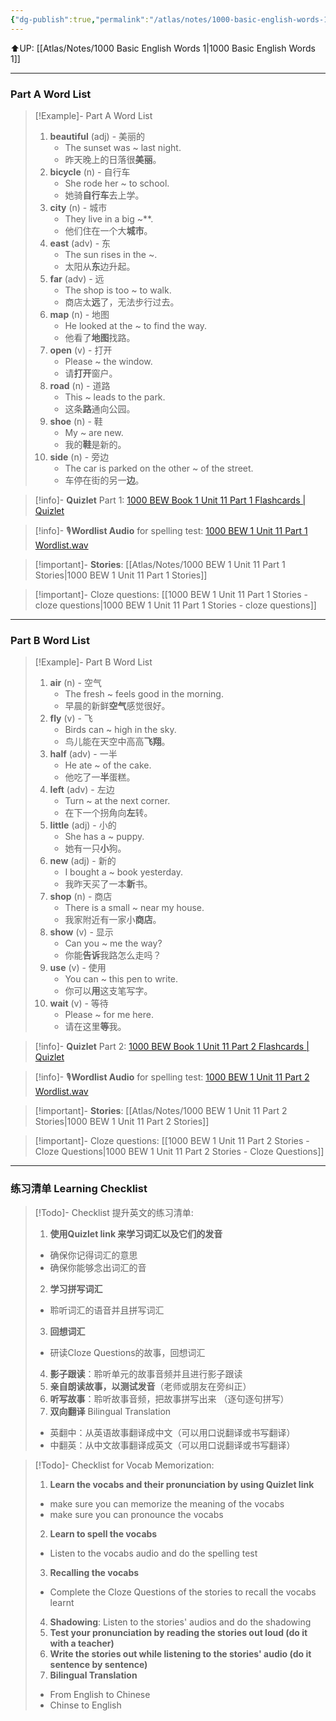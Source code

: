 ```yaml
---
{"dg-publish":true,"permalink":"/atlas/notes/1000-basic-english-words-1-unit-11/"}
---
```


⬆️UP: [[Atlas/Notes/1000 Basic English Words 1\|1000 Basic English Words 1]]

---
### Part A Word List


> [!Example]- Part A Word List
> 1. **beautiful** (adj) - 美丽的  
>     - The sunset was ~ last night.  
>     - 昨天晚上的日落很**美丽**。
> 2. **bicycle** (n) - 自行车  
>     - She rode her ~ to school.  
>     - 她骑**自行车**去上学。
> 3. **city** (n) - 城市  
>     - They live in a big ~**.  
>     - 他们住在一个大**城市**。
> 4. **east** (adv) - 东  
>     - The sun rises in the ~.  
>     - 太阳从**东**边升起。
> 5. **far** (adv) - 远  
>     - The shop is too ~ to walk.  
>     - 商店太**远**了，无法步行过去。
> 6. **map** (n) - 地图  
>     - He looked at the ~ to find the way.  
>     - 他看了**地图**找路。
> 7. **open** (v) - 打开  
>     - Please ~ the window.  
>     - 请**打开**窗户。
> 8. **road** (n) - 道路  
>     - This ~ leads to the park.  
>     - 这条**路**通向公园。
> 9. **shoe** (n) - 鞋  
>     - My ~ are new.  
>     - 我的**鞋**是新的。
> 10. **side** (n) - 旁边  
>     - The car is parked on the other ~ of the street.  
>     - 车停在街的另一**边**。

> [!info]- **Quizlet** Part 1: [1000 BEW Book 1 Unit 11 Part 1 Flashcards | Quizlet](https://quizlet.com/my/938422217/1000-bew-book-1-unit-11-part-1-flash-cards/?i=1vbzw5&x=1jqt)

> [!info]- 🎙️**Wordlist Audio** for spelling test: [1000 BEW 1 Unit 11 Part 1 Wordlist.wav](https://drive.google.com/file/d/1Q76hnn__qdv0xDowTVoy0OlSNiCDJ7Sb/view?usp=drive_link)

> [!important]- **Stories**: [[Atlas/Notes/1000 BEW 1 Unit 11 Part 1 Stories\|1000 BEW 1 Unit 11 Part 1 Stories]]

> [!important]- Cloze questions: [[1000 BEW 1 Unit 11 Part 1 Stories - cloze questions\|1000 BEW 1 Unit 11 Part 1 Stories - cloze questions]]

---
### Part B Word List

> [!Example]- Part B Word List
> 1. **air** (n) - 空气  
>     - The fresh ~ feels good in the morning.  
>     - 早晨的新鲜**空气**感觉很好。
> 2. **fly** (v) - 飞  
>     - Birds can ~ high in the sky.  
>     - 鸟儿能在天空中高高**飞翔**。
> 3. **half** (adv) - 一半  
>     - He ate ~ of the cake.  
>     - 他吃了一**半**蛋糕。
> 4. **left** (adv) - 左边  
>     - Turn ~ at the next corner.  
>     - 在下一个拐角向**左**转。
> 5. **little** (adj) - 小的  
>     - She has a ~ puppy.  
>     - 她有一只**小**狗。
> 6. **new** (adj) - 新的  
>     - I bought a ~ book yesterday.  
>     - 我昨天买了一本**新**书。
> 7. **shop** (n) - 商店  
>     - There is a small ~ near my house.  
>     - 我家附近有一家小**商店**。
> 8. **show** (v) - 显示  
>     - Can you ~ me the way?  
>     - 你能**告诉**我路怎么走吗？
> 9. **use** (v) - 使用  
>     - You can ~ this pen to write.  
>     - 你可以**用**这支笔写字。
> 10. **wait** (v) - 等待  
>     - Please ~ for me here.  
>     - 请在这里**等**我。

> [!info]- **Quizlet** Part 2: [1000 BEW Book 1 Unit 11 Part 2 Flashcards | Quizlet](https://quizlet.com/my/938422618/1000-bew-book-1-unit-11-part-2-flash-cards/?i=1vbzw5&x=1jqt)

> [!info]- 🎙️**Wordlist Audio** for spelling test: [1000 BEW 1 Unit 11 Part 2 Wordlist.wav](https://drive.google.com/file/d/1TMehIUKe_glu9HIsyyhrwRHfYIfQLU_Q/view?usp=drive_link)

> [!important]- **Stories**: [[Atlas/Notes/1000 BEW 1 Unit 11 Part 2 Stories\|1000 BEW 1 Unit 11 Part 2 Stories]]

> [!important]- Cloze questions: [[1000 BEW 1 Unit 11 Part 2 Stories - Cloze Questions\|1000 BEW 1 Unit 11 Part 2 Stories - Cloze Questions]]


---- 
### 练习清单 Learning Checklist

> [!Todo]- Checklist 提升英文的练习清单:
> 1. **使用Quizlet link 来学习词汇以及它们的发音** 
>	- 确保你记得词汇的意思 
>	- 确保你能够念出词汇的音 
> 2. **学习拼写词汇** 
>	- 聆听词汇的语音并且拼写词汇 
> 3. **回想词汇**
>	- 研读Cloze Questions的故事，回想词汇 
> 4. **影子跟读**：聆听单元的故事音频并且进行影子跟读 
> 5. **亲自朗读故事，以测试发音**（老师或朋友在旁纠正）
> 6. **听写故事**：聆听故事音频，把故事拼写出来 （逐句逐句拼写）
> 7. **双向翻译** Bilingual Translation 
>	- 英翻中：从英语故事翻译成中文（可以用口说翻译或书写翻译）
>	- 中翻英：从中文故事翻译成英文（可以用口说翻译或书写翻译）

> [!Todo]- Checklist for Vocab Memorization:
> 
> 1. **Learn the vocabs and their pronunciation by using Quizlet link**
>	- make sure you can memorize the meaning of the vocabs
>	- make sure you can pronounce the vocabs
> 2. **Learn to spell the vocabs**
>	- Listen to the vocabs audio and do the spelling test
> 3. **Recalling the vocabs**
>	- Complete the Cloze Questions of the stories to recall the vocabs learnt
> 4. **Shadowing**: Listen to the stories' audios and do the shadowing
> 5. **Test your pronunciation by reading the stories out loud (do it with a teacher)**
> 6. **Write the stories out while listening to the stories' audio (do it sentence by sentence)**
> 7. **Bilingual Translation** 
> 	- From English to Chinese
> 	- Chinse to English


